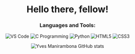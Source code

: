 <div align="center">

# Hello there, fellow!

### Languages and Tools:

![VS Code](https://cdn.jsdelivr.net/gh/devicons/devicon@latest/icons/vscode/vscode-original.svg)
![C Programming](https://cdn.jsdelivr.net/gh/devicons/devicon@latest/icons/c/c-original.svg)
![Python](https://cdn.jsdelivr.net/gh/devicons/devicon@latest/icons/python/python-original.svg)
![HTML5](https://cdn.jsdelivr.net/gh/devicons/devicon@latest/icons/html5/html5-original.svg)
![CSS3](https://cdn.jsdelivr.net/gh/devicons/devicon@latest/icons/css3/css3-original.svg)

![Yves Manirambona GitHub stats](https://github-readme-stats.vercel.app/api?username=ZelGel&show_icons=true&theme=radical)

</div>
